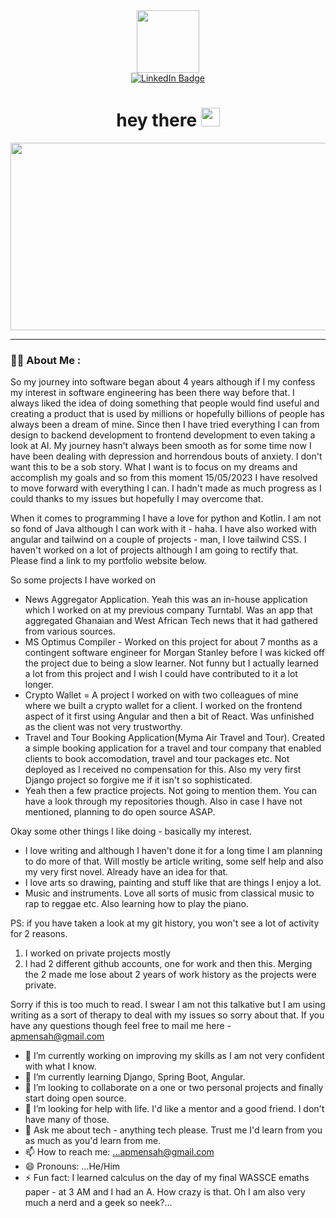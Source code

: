 <!-- ### Hi there 👋 -->

<div id="header" align="center">
  <img src="https://media.giphy.com/media/M9gbBd9nbDrOTu1Mqx/giphy.gif" width="100"/>
  
  <div id="badges">
    <a href="linkedin.com/in/albert-prince-mensah-26438b1ab">
      <img src="https://img.shields.io/badge/LinkedIn-blue?style=for-the-badge&logo=linkedin&logoColor=white" alt="LinkedIn Badge"/>
    </a>
      </div>
   <img src="https://komarev.com/ghpvc/?username=AlbertPrince&style=flat-square&color=blue" alt=""/>
  
  <h1>
    hey there
    <img src="https://media.giphy.com/media/hvRJCLFzcasrR4ia7z/giphy.gif" width="30px"/>
  </h1>
  <div align="center">
  <img src="https://media.giphy.com/media/dWesBcTLavkZuG35MI/giphy.gif" width="600" height="300"/>
</div>
</div>

---

### :man_technologist: About Me :
So my journey into software began about 4 years although if I my confess my interest in software engineering has been there way before that. I always liked the idea of doing something that people would find useful and creating a product that is used by millions or hopefully billions of people has always been a dream of mine. Since then I have tried everything I can from design to backend development to frontend development to even taking a look at AI. My journey hasn't always been smooth as for some time now I have been dealing with depression and horrendous bouts of anxiety. I don't want this to be a sob story. What I want is to focus on my dreams and accomplish my goals and so from this moment 15/05/2023 I have resolved to move forward with everything I can. I hadn't made as much progress as I could thanks to my issues but hopefully I may overcome that.

When it comes to programming I have a love for python and Kotlin. I am not so fond of Java although I can work with it - haha. I have also worked with angular and tailwind on a couple of projects - man, I love tailwind CSS. I haven't worked on a lot of projects although I am going to rectify that. Please find a link to my portfolio website below.

So some projects I have worked on
- News Aggregator Application. Yeah this was an in-house application which I worked on at my previous company Turntabl. Was an app that aggregated Ghanaian and West African Tech news that it had gathered from various sources.
- MS Optimus Compiler - Worked on this project for about 7 months as a contingent software engineer for Morgan Stanley before I was kicked off the project due to being a slow learner. Not funny but I actually learned a lot from this project and I wish I could have contributed to it a lot longer.
- Crypto Wallet = A project I worked on with two colleagues of mine where we built a crypto wallet for a client. I worked on the frontend aspect of it first using Angular and then a bit of React. Was unfinished as the client was not very trustworthy.
- Travel and Tour Booking Application(Myma Air Travel and Tour). Created a simple booking application for a travel and tour company that enabled clients to book accomodation, travel and tour packages etc. Not deployed as I received no compensation for this. Also my very first Django project so forgive me if it isn't so sophisticated.
- Yeah then a few practice projects. Not going to mention them. You can have a look through my repositories though. Also in case I have not mentioned, planning to do open source ASAP.

Okay some other things I like doing - basically my interest.
- I love writing and although I haven't done it for a long time I am planning to do more of that. Will mostly be article writing, some self help and also my very first novel. Already have an idea for that.
- I love arts so drawing, painting and stuff like that are things I enjoy a lot.
- Music and instruments. Love all sorts of music from classical music to rap to reggae etc. Also learning how to play the piano.

PS: if you have taken a look at my git history, you won't see a lot of activity for 2 reasons.
1. I worked on private projects mostly
2. I had 2 different github accounts, one for work and then this. Merging the 2 made me lose about 2 years of work history as the projects were private.

Sorry if this is too much to read. I swear I am not this talkative but I am using writing as a sort of therapy to deal with my issues so sorry about that. If you have any questions though feel free to mail me here - apmensah@gmail.com


<!-- https://media.giphy.com/media/v1.Y2lkPTc5MGI3NjExYjU5NzY2NWMzYjA1NjY4OGZiNGI2NWUzNDY4MWU3OTU0ZTY5YzQxNSZlcD12MV9pbnRlcm5hbF9naWZzX2dpZklkJmN0PXM/M9gbBd9nbDrOTu1Mqx/giphy.gif -->



- 🔭 I’m currently working on improving my skills as I am not very confident with what I know.
- 🌱 I’m currently learning Django, Spring Boot, Angular.
- 👯 I’m looking to collaborate on a one or two personal projects and finally start doing open source.
- 🤔 I’m looking for help with life. I'd like a mentor and a good friend. I don't have many of those.
- 💬 Ask me about tech - anything tech please. Trust me I'd learn from you as much as you'd learn from me.
- 📫 How to reach me: ...apmensah@gmail.com
- 😄 Pronouns: ...He/Him
- ⚡ Fun fact: I learned calculus on the day of my final WASSCE emaths paper - at 3 AM and I had an A. How crazy is that. Oh I am also very much a nerd and a geek so neek?... 

